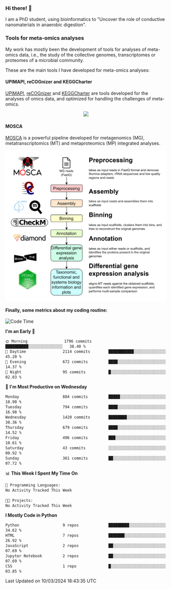 ### Hi there! 👋

I am a PhD student, using bioinformatics to "Uncover the role of conductive nanomaterials in anaerobic digestion".

### Tools for meta-omics analyses

My work has mostly been the development of tools for analyses of meta-omics data, i.e., the study of the collective genomes, transcriptomes or proteomes of a microbial community.

These are the main tools I have developed for meta-omics analyses:

#### UPIMAPI, reCOGnizer and KEGGCharter

[UPIMAPI](https://github.com/iquasere/UPIMAPI), [reCOGnizer](https://github.com/iquasere/reCOGnizer) and [KEGGCharter](https://github.com/iquasere/KEGGCharter) are tools developed for the analyses of omics data, and optimized for handling the challenges of meta-omics.

<p align="center">
    <img src="assets/annotation_paper.png">
</p>

#### MOSCA

[MOSCA](https://github.com/iquasere/MOSCA) is a powerful pipeline developed for metagenomics (MG), metatranscriptomics (MT) and metaproteomics (MP) integrated analyses.

<p align="center">
    <img src="assets/mosca_workflow.png" align="center" width="700">
</p>


#### Finally, some metrics about my coding routine:

<!--START_SECTION:waka-->
![Code Time](http://img.shields.io/badge/Code%20Time-819%20hrs%203%20mins-blue)

**I'm an Early 🐤** 

```text
🌞 Morning                1796 commits        ██████████░░░░░░░░░░░░░░░   38.40 % 
🌆 Daytime                2114 commits        ███████████░░░░░░░░░░░░░░   45.20 % 
🌃 Evening                672 commits         ████░░░░░░░░░░░░░░░░░░░░░   14.37 % 
🌙 Night                  95 commits          █░░░░░░░░░░░░░░░░░░░░░░░░   02.03 % 
```
📅 **I'm Most Productive on Wednesday** 

```text
Monday                   884 commits         █████░░░░░░░░░░░░░░░░░░░░   18.90 % 
Tuesday                  794 commits         ████░░░░░░░░░░░░░░░░░░░░░   16.98 % 
Wednesday                1420 commits        ████████░░░░░░░░░░░░░░░░░   30.36 % 
Thursday                 679 commits         ████░░░░░░░░░░░░░░░░░░░░░   14.52 % 
Friday                   496 commits         ███░░░░░░░░░░░░░░░░░░░░░░   10.61 % 
Saturday                 43 commits          ░░░░░░░░░░░░░░░░░░░░░░░░░   00.92 % 
Sunday                   361 commits         ██░░░░░░░░░░░░░░░░░░░░░░░   07.72 % 
```


📊 **This Week I Spent My Time On** 

```text
💬 Programming Languages: 
No Activity Tracked This Week

🐱‍💻 Projects: 
No Activity Tracked This Week
```

**I Mostly Code in Python** 

```text
Python                   9 repos             █████████░░░░░░░░░░░░░░░░   34.62 % 
HTML                     7 repos             ███████░░░░░░░░░░░░░░░░░░   26.92 % 
JavaScript               2 repos             ██░░░░░░░░░░░░░░░░░░░░░░░   07.69 % 
Jupyter Notebook         2 repos             ██░░░░░░░░░░░░░░░░░░░░░░░   07.69 % 
CSS                      1 repo              █░░░░░░░░░░░░░░░░░░░░░░░░   03.85 % 
```




 Last Updated on 10/03/2024 18:43:35 UTC
<!--END_SECTION:waka-->

